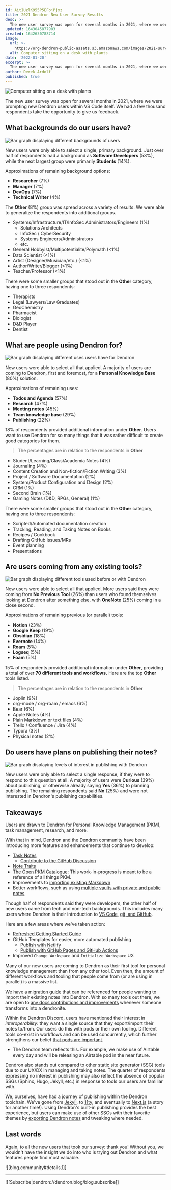 ```yaml
---
id: AitIUzlK955P5EFojPjxz
title: 2021 Dendron New User Survey Results
desc: >-
  The new user survey was open for several months in 2021, where we were prompting new Dendron users within VS Code itself. We had few thousand  respondents take that opportunity to give us feedback.
updated: 1643045877983
created: 1642630788714
image:
  url: >-
    https://org-dendron-public-assets.s3.amazonaws.com/images/2021-survey-banner.png
  alt: Computer sitting on a desk with plants
date: '2022-01-20'
excerpt: >-
  The new user survey was open for several months in 2021, where we were prompting new Dendron users within VS Code itself. We had a few thousand respondents take that opportunity to give us feedback.
author: Derek Ardolf
published: true
---
```


![Computer sitting on a desk with plants](https://org-dendron-public-assets.s3.amazonaws.com/images/2021-survey-banner.png)

The new user survey was open for several months in 2021, where we were prompting new Dendron users within VS Code itself. We had a few thousand respondents take the opportunity to give us feedback.

## What backgrounds do our users have?

![Bar graph displaying different backgrounds of users](https://org-dendron-public-assets.s3.amazonaws.com/images/2021-survey-primary-background.png)

New users were only able to select a single, primary background. Just over half of respondents had a background as **Software Developers** (53%), while the next largest group were primarily **Students** (14%).

Approximations of remaining background options:

- **Researcher** (7%)
- **Manager** (7%)
- **DevOps** (7%)
- **Technical Writer** (4%)

The **Other** (8%) group was spread across a variety of results. We were able to generalize the respondents into additional groups.

- Systems/Infrastructure/IT/InfoSec Administrators/Engineers (1%)
  - Solutions Architects
  - InfoSec / CyberSecurity
  - Systems Engineers/Administrators
  - etc.
- General Hobbyist/Multipotentialite/Polymath (<1%)
- Data Scientist (<1%)
- Artist (Designer/Musician/etc.) (<1%)
- Author/Writer/Blogger (<1%)
- Teacher/Professor (<1%)

There were some smaller groups that stood out in the **Other** category, having one to three respondents:

- Therapists
- Legal (Lawyers/Law Graduates)
- GeoChemistry 
- Pharmacist
- Biologist
- D&D Player
- Dentist

## What are people using Dendron for?

![Bar graph displaying different uses users have for Dendron](https://org-dendron-public-assets.s3.amazonaws.com/images/2021-survey-purpose-of-dendron.png)

New users were able to select all that applied. A majority of users are coming to Dendron, first and foremost, for a **Personal Knowledge Base** (80%) solution.

Approximations of remaining uses:

- **Todos and Agenda** (57%)
- **Research** (47%)
- **Meeting notes** (45%)
- **Team knowledge base** (29%)
- **Publishing** (22%)

18% of respondents provided additional information under **Other**. Users want to use Dendron for so many things that it was rather difficult to create good categories for them.

> The percentages are in relation to the respondents in **Other**

- Student/Learning/Class/Academia Notes (4%)
- Journaling (4%)
- Content Creation and Non-fiction/Fiction Writing (3%)
- Project / Software Documentation (2%)
- System/Product Configuration and Design (2%)
- CRM (1%)
- Second Brain (1%)
- Gaming Notes (D&D, RPGs, General) (1%)

There were some smaller groups that stood out in the **Other** category, having one to three respondents:

- Scripted/Automated documentation creation
- Tracking, Reading, and Taking Notes on Books
- Recipes / Cookbook
- Drafting GitHub issues/MRs
- Event planning
- Presentations

## Are users coming from any existing tools?

![Bar graph displaying different tools used before or with Dendron](https://org-dendron-public-assets.s3.amazonaws.com/images/2021-survey-previous-tools.png)

New users were able to select all that applied. More users said they were coming from **No Previous Tool** (26%) than users who found themselves looking at Dendron after something else, with **OneNote** (25%) coming in a close second.

Approximations of remaining previous (or parallel) tools:

- **Notion** (23%)
- **Google Keep** (19%)
- **Obsidian** (18%)
- **Evernote** (14%)
- **Roam** (5%)
- **Logseq** (5%)
- **Foam** (5%)

15% of respondents provided additional information under **Other**, providing a total of over **70 different tools and workflows.** Here are the top **Other** tools listed.

> The percentages are in relation to the respondents in **Other**

- Joplin (9%)
- org-mode / org-roam / emacs (6%)
- Bear (6%)
- Apple Notes (4%)
- Plain Markdown or text files (4%)
- Trello / Confluence / Jira (4%)
- Typora (3%)
- Physical notes (2%)

## Do users have plans on publishing their notes?

![Bar graph displaying levels of interest in publishing with Dendron](https://org-dendron-public-assets.s3.amazonaws.com/images/2021-survey-publishing-interest.png)

New users were only able to select a single response, if they were to respond to this question at all. A majority of users were **Curious** (39%) about publishing, or otherwise already saying **Yes** (36%) to planning publishing. The remaining respondents said **No** (25%) and were not interested in Dendron's publishing capabilities.

## Takeaways

Users are drawn to Dendron for Personal Knowledge Management (PKM), task management, research, and more.

With that in mind, Dendron and the Dendron community have been introducing more features and enhancements that continue to develop:

- [Task Notes](https://wiki.dendron.so/notes/SEASewZSteDK7ry1AshNG/)
  - [Contribute to the GitHub Discussion](https://github.com/dendronhq/dendron/discussions/1358)
- [Note Traits](https://wiki.dendron.so/notes/EQoaBI8A0ZcswKQC3UMpO/)
- [The Open PKM Catalogue](https://pkm.dendron.so): This work-in-progress is meant to be a reference of all things PKM.
- Improvements to [importing existing Markdown](https://wiki.dendron.so/notes/f23a6290-2dec-45dc-b616-c218ee53db6b/)
- Better workflows, such as using [multiple vaults with private and public notes](https://wiki.dendron.so/notes/6DZiBObwhZNYRjnokQ422/)

Though half of respondents said they were developers, the other half of new users came from tech and non-tech backgrounds. This includes many users where Dendron is their introduction to [VS Code](https://code.visualstudio.com/), [git, and GitHub](https://wiki.dendron.so/notes/vsAxYld4zsbD2XjKoh7OP/).

Here are a few areas where we've taken action:

- [Refreshed Getting Started Guide](https://wiki.dendron.so/notes/678c77d9-ef2c-4537-97b5-64556d6337f1/)
- GitHub Templates for easier, more automated publishing
  - [Publish with Netlify](https://wiki.dendron.so/notes/yetuum6o9wZi6eVJQBbQb/)
  - [Publish with GitHub Pages and GitHub Actions](https://wiki.dendron.so/notes/FnK2ws6w1uaS1YzBUY3BR/)
- Improved `Change Workspace` and `Initialize Workspace` UX

Many of our new users are coming to Dendron as their first tool for personal knowledge management than from any other tool. Even then, the amount of different workflows and tooling that people come from (or are using in parallel) is a massive list.

We have a [migration guide](https://wiki.dendron.so/notes/f9b4fc21-7613-4c8a-9257-cec4c06b67f9/) that can be referenced for people wanting to import their existing notes into Dendron. With so many tools out there, we are open to [any docs contributions and improvements](https://github.com/dendronhq/dendron-site/blob/master/vault/dendron.guides.migration.md) whenever someone transforms into a dendronite.

Within the Dendron Discord, users have mentioned their interest in _interoperability_: they want a single source that they export/import their notes to/from. Our users do this with pods or their own tooling. Different tools co-exist in workflows and can be used concurrently, which further strengthens our belief [that pods are important](https://wiki.dendron.so/notes/66727a39-d0a7-449b-a10d-f6c438185d7f/).

- The Dendron team reflects this. For example, we make use of Airtable every day and will be releasing an Airtable pod in the near future.

Dendron also stands out compared to other static site generator (SSG) tools due to our UX/DX in managing and taking notes. The quarter of respondents expressing no interest in publishing may also reflect the absence of popular SSGs (Sphinx, Hugo, Jekyll, etc.) in response to tools our users are familiar with.

We, ourselves, have had a journey of publishing within the Dendron toolchain. We've gone from [Jekyll](https://jekyllrb.com/), to [11ty](https://www.11ty.dev/), and eventually to [Next.js](https://nextjs.org/) (a story for another time!). Using Dendron's built-in publishing provides the best experience, but users can make use of other SSGs with their favorite themes by [exporting Dendron notes](https://wiki.dendron.so/notes/ccab31c4-e9ca-4ee8-b754-f786a3f3be6e/) and tweaking where needed.

## Last words

Again, to all the new users that took our survey: thank you! Without you, we wouldn't have the insight we do into who is trying out Dendron and what features people find most valuable.

![[blog.community#details,1]]

---

![[Subscribe|dendron://dendron.blog/blog.subscribe]]
